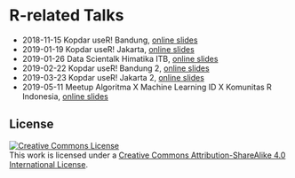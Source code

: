 # R-related Talks

* 2018-11-15 Kopdar useR! Bandung, [online slides](https://speakerdeck.com/aswansyahputra/blogging-with-r)
* 2019-01-19 Kopdar useR! Jakarta, [online slides](https://speakerdeck.com/aswansyahputra/r-plus-rstudio-tips-and-tricks)
* 2019-01-26 Data Scientalk Himatika ITB, [online slides](https://speakerdeck.com/aswansyahputra/r-plus-for-data-science)
* 2019-02-22 Kopdar useR! Bandung 2, [online slides](https://speakerdeck.com/aswansyahputra/introduction-to-r-plus)
* 2019-03-23 Kopdar useR! Jakarta 2, [online slides](https://speakerdeck.com/aswansyahputra/lets-build-your-first-rstudio-and-addins)
* 2019-05-11 Meetup Algoritma X Machine Learning ID X Komunitas R Indonesia, [online slides](https://speakerdeck.com/aswansyahputra/data-carpentry-with-tidyverse)

## License

<a rel="license" href="http://creativecommons.org/licenses/by-sa/4.0/"><img alt="Creative Commons License" style="border-width:0" src="https://i.creativecommons.org/l/by-sa/4.0/88x31.png" /></a><br />This work is licensed under a <a rel="license" href="http://creativecommons.org/licenses/by-sa/4.0/">Creative Commons Attribution-ShareAlike 4.0 International License</a>.
